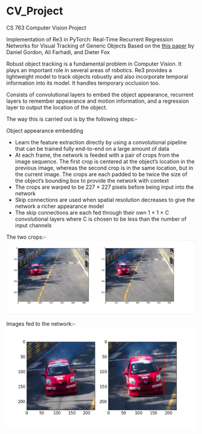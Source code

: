 # CV_Project
CS 763 Computer Vision Project


Implementation of Re3 in PyTorch: Real-Time Recurrent Regression Networks for
Visual Tracking of Generic Objects
Based on the <a href = "https://arxiv.org/pdf/1705.06368.pdf"> this paper</a> by Daniel Gordon, Ali Farhadi, and Dieter Fox 

Robust object tracking is a fundamental problem in Computer Vision. It plays an important role in several areas of robotics. Re3 provides a lightweight model to track objects robustly and also incorporate temporal information into its model. It handles temporary occlusion too.

Consists of convolutional layers to embed the object appearance, recurrent layers to remember appearance and motion information, and a regression layer to output the location of the object.

The way this is carried out is by the following steps:-

Object appearance embedding
<ul>
<li>Learn the feature extraction directly by using a convolutional pipeline that can be trained fully end-to-end on a large amount of data</li>
<li>At each frame, the network is feeded with a pair of crops from the image sequence. The first crop is centered at the object’s location in the previous image, whereas the second crop is in the same location, but in the current image. The crops are each padded to be twice the size of the object’s bounding box to provide the network with context</li>
<li>The crops are warped to be 227 × 227 pixels before being input into the network</li>
<li>Skip connections are used when spatial resolution decreases to give the network a richer appearance model</li>
<li>The skip connections are each fed through their own 1 × 1 × C convolutional layers where C is chosen to be less than the number of input channels</li>

</ul>


The two crops:-
<img src="/images_readme/cv1.png" />

Images fed to the network:-
<img src="/images_readme/cv2.png" />


